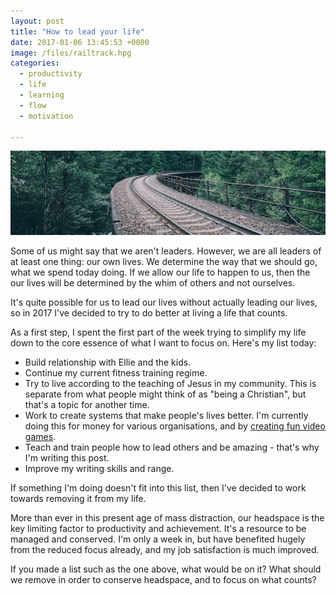 ```yaml
---
layout: post
title: "How to lead your life"
date: 2017-01-06 13:45:53 +0000
image: /files/railtrack.hpg
categories:
  - productivity
  - life
  - learning
  - flow
  - motivation

---
```


![Rail tracks](/files/railtrack.jpg)

Some of us might say that we aren't leaders. However, we are all leaders of at least one thing: our own lives. We determine the way that we should go, what we spend today doing. If we allow our life to happen to us, then the our lives will be determined by the whim of others and not ourselves.

It's quite possible for us to lead our lives without actually leading our lives, so in 2017 I've decided to try to do better at living a life that counts.

As a first step, I spent the first part of the week trying to simplify my life down to the core essence of what I want to focus on.  Here's my list today:

* Build relationship with Ellie and the kids.
* Continue my current fitness training regime.
* Try to live according to the teaching of Jesus in my community. This is separate from what people might think of as "being a Christian", but that's a topic for another time.
* Work to create systems that make people's lives better. I'm currently doing this for money for various organisations, and by [creating fun video games](http://soltrader.net).
* Teach and train people how to lead others and be amazing - that's why I'm writing this post.
* Improve my writing skills and range.

If something I'm doing doesn't fit into this list, then I've decided to work towards removing it from my life.

More than ever in this present age of mass distraction, our headspace is the key limiting factor to productivity and achievement. It's a resource to be managed and conserved. I'm only a week in, but have benefited hugely from the reduced focus already, and my job satisfaction is much improved.

If you made a list such as the one above, what would be on it? What should we remove in order to conserve headspace, and to focus on what counts?
